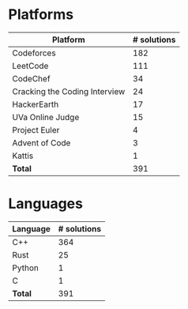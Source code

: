 # Platforms
Platform | # solutions
-------- | -----------
Codeforces | 182
LeetCode | 111
CodeChef | 34
Cracking the Coding Interview | 24
HackerEarth | 17
UVa Online Judge | 15
Project Euler | 4
Advent of Code | 3
Kattis | 1
**Total** | 391

# Languages
Language | # solutions
-------- | -----------
C++ | 364
Rust | 25
Python | 1
C | 1
**Total** | 391

